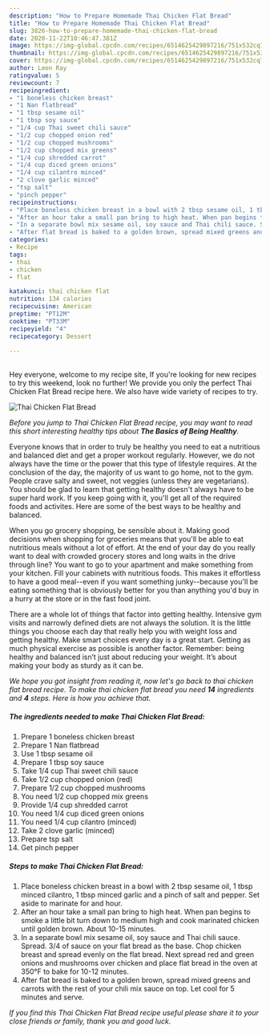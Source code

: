 ```yaml
---
description: "How to Prepare Homemade Thai Chicken Flat Bread"
title: "How to Prepare Homemade Thai Chicken Flat Bread"
slug: 3826-how-to-prepare-homemade-thai-chicken-flat-bread
date: 2020-11-22T10:46:47.381Z
image: https://img-global.cpcdn.com/recipes/6514625429897216/751x532cq70/thai-chicken-flat-bread-recipe-main-photo.jpg
thumbnail: https://img-global.cpcdn.com/recipes/6514625429897216/751x532cq70/thai-chicken-flat-bread-recipe-main-photo.jpg
cover: https://img-global.cpcdn.com/recipes/6514625429897216/751x532cq70/thai-chicken-flat-bread-recipe-main-photo.jpg
author: Leon Ray
ratingvalue: 5
reviewcount: 7
recipeingredient:
- "1 boneless chicken breast"
- "1 Nan flatbread"
- "1 tbsp sesame oil"
- "1 tbsp soy sauce"
- "1/4 cup Thai sweet chili sauce"
- "1/2 cup chopped onion red"
- "1/2 cup chopped mushrooms"
- "1/2 cup chopped mix greens"
- "1/4 cup shredded carrot"
- "1/4 cup diced green onions"
- "1/4 cup cilantro minced"
- "2 clove garlic minced"
- "tsp salt"
- "pinch pepper"
recipeinstructions:
- "Place boneless chicken breast in a bowl with 2 tbsp sesame oil, 1 tbsp minced cilantro, 1 tbsp minced garlic and a pinch of salt and pepper. Set aside to marinate for and hour."
- "After an hour take a small pan bring to high heat. When pan begins to smoke a little bit turn down to medium high and cook marinated chicken until golden brown. About 10-15 minutes."
- "In a separate bowl mix sesame oil, soy sauce and Thai chili sauce. Spread. 3/4 of sauce on your flat bread as the base. Chop chicken breast and spread evenly on the flat bread. Next spread red and green onions and mushrooms over chicken and place flat bread in the oven at 350°F to bake for 10-12 minutes."
- "After flat bread is baked to a golden brown, spread mixed greens and carrots with the rest of your chili mix sauce on top. Let cool for 5 minutes and serve."
categories:
- Recipe
tags:
- thai
- chicken
- flat

katakunci: thai chicken flat 
nutrition: 134 calories
recipecuisine: American
preptime: "PT12M"
cooktime: "PT33M"
recipeyield: "4"
recipecategory: Dessert

---
```

<br>
Hey everyone, welcome to my recipe site, If you're looking for new recipes to try this weekend, look no further! We provide you only the perfect Thai Chicken Flat Bread recipe here. We also have wide variety of recipes to try.
<br>


![Thai Chicken Flat Bread](https://img-global.cpcdn.com/recipes/6514625429897216/751x532cq70/thai-chicken-flat-bread-recipe-main-photo.jpg)

<i>Before you jump to Thai Chicken Flat Bread recipe, you may want to read this short interesting healthy tips about <strong>The Basics of Being Healthy</strong>.</i>

Everyone knows that in order to truly be healthy you need to eat a nutritious and balanced diet and get a proper workout regularly. However, we do not always have the time or the power that this type of lifestyle requires. At the conclusion of the day, the majority of us want to go home, not to the gym. People crave salty and sweet, not veggies (unless they are vegetarians). You should be glad to learn that getting healthy doesn't always have to be super hard work. If you keep going with it, you'll get all of the required foods and activites. Here are some of the best ways to be healthy and balanced.

When you go grocery shopping, be sensible about it. Making good decisions when shopping for groceries means that you'll be able to eat nutritious meals without a lot of effort. At the end of your day do you really want to deal with crowded grocery stores and long waits in the drive through line? You want to go to your apartment and make something from your kitchen. Fill your cabinets with nutritious foods. This makes it effortless to have a good meal--even if you want something junky--because you'll be eating something that is obviously better for you than anything you'd buy in a hurry at the store or in the fast food joint.

There are a whole lot of things that factor into getting healthy. Intensive gym visits and narrowly defined diets are not always the solution. It is the little things you choose each day that really help you with weight loss and getting healthy. Make smart choices every day is a great start. Getting as much physical exercise as possible is another factor. Remember: being healthy and balanced isn’t just about reducing your weight. It’s about making your body as sturdy as it can be. 


<i>We hope you got insight from reading it, now let's go back to thai chicken flat bread recipe. To make thai chicken flat bread you need <strong>14</strong> ingredients and <strong>4</strong> steps. Here is how you achieve that.
</i>

##### The ingredients needed to make Thai Chicken Flat Bread:

1. Prepare 1 boneless chicken breast
1. Prepare 1 Nan flatbread
1. Use 1 tbsp sesame oil
1. Prepare 1 tbsp soy sauce
1. Take 1/4 cup Thai sweet chili sauce
1. Take 1/2 cup chopped onion (red)
1. Prepare 1/2 cup chopped mushrooms
1. You need 1/2 cup chopped mix greens
1. Provide 1/4 cup shredded carrot
1. You need 1/4 cup diced green onions
1. You need 1/4 cup cilantro (minced)
1. Take 2 clove garlic (minced)
1. Prepare tsp salt
1. Get pinch pepper


##### Steps to make Thai Chicken Flat Bread:

1. Place boneless chicken breast in a bowl with 2 tbsp sesame oil, 1 tbsp minced cilantro, 1 tbsp minced garlic and a pinch of salt and pepper. Set aside to marinate for and hour.
1. After an hour take a small pan bring to high heat. When pan begins to smoke a little bit turn down to medium high and cook marinated chicken until golden brown. About 10-15 minutes.
1. In a separate bowl mix sesame oil, soy sauce and Thai chili sauce. Spread. 3/4 of sauce on your flat bread as the base. Chop chicken breast and spread evenly on the flat bread. Next spread red and green onions and mushrooms over chicken and place flat bread in the oven at 350°F to bake for 10-12 minutes.
1. After flat bread is baked to a golden brown, spread mixed greens and carrots with the rest of your chili mix sauce on top. Let cool for 5 minutes and serve.


<i>If you find this Thai Chicken Flat Bread recipe useful please share it to your close friends or family, thank you and good luck.</i>
